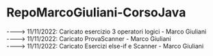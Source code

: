 # RepoMarcoGiuliani-CorsoJava

 
----> 11/11/2022: Caricato esercizio 3 operatori logici - Marco Giuliani                       
----> 11/11/2022: Caricato ProvaScanner - Marco Giuliani                     
----> 11/11/2022: Caricato Esercizi else-if e Scanner - Marco Giuliani 
